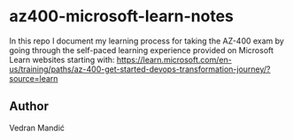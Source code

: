 # az400-microsoft-learn-notes
In this repo I document my learning process for taking the AZ-400 exam by going through the self-paced learning experience provided on Microsoft Learn websites starting with: https://learn.microsoft.com/en-us/training/paths/az-400-get-started-devops-transformation-journey/?source=learn

## Author

Vedran Mandić

